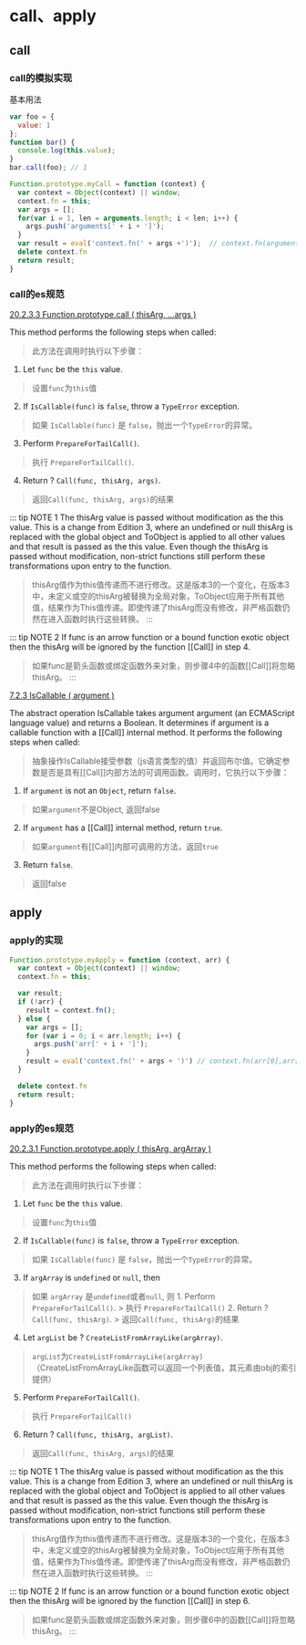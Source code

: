 # call、apply

<ClientOnly>
  <MTA/>
</ClientOnly>

## call
### call的模拟实现
基本用法
```js
var foo = {
  value: 1
};
function bar() {
  console.log(this.value);
}
bar.call(foo); // 1
```

```js
Function.prototype.myCall = function (context) {
  var context = Object(context) || window;
  context.fn = this;
  var args = [];
  for(var i = 1, len = arguments.length; i < len; i++) {
    args.push('arguments[' + i + ']');
  }
  var result = eval('context.fn(' + args +')');  // context.fn(arguments[1],arguments[2])
  delete context.fn
  return result;
}
```

### call的es规范
[20.2.3.3 Function.prototype.call ( thisArg, ...args )](https://tc39.es/ecma262/multipage/fundamental-objects.html#sec-function.prototype.call)

This method performs the following steps when called:
> 此方法在调用时执行以下步骤：

1. Let `func` be the `this` value.
> 设置`func`为`this`值
2. If `IsCallable(func)` is `false`, throw a `TypeError` exception.
> 如果 `IsCallable(func)` 是 `false`，抛出一个`TypeError`的异常。
3. Perform `PrepareForTailCall()`.
> 执行 `PrepareForTailCall()`.
4. Return ? `Call(func, thisArg, args)`.
> 返回`Call(func, thisArg, args)`的结果

::: tip NOTE 1
The thisArg value is passed without modification as the this value. This is a change from Edition 3, where an undefined or null thisArg is replaced with the global object and ToObject is applied to all other values and that result is passed as the this value. Even though the thisArg is passed without modification, non-strict functions still perform these transformations upon entry to the function.
> thisArg值作为this值传递而不进行修改。这是版本3的一个变化，在版本3中，未定义或空的thisArg被替换为全局对象，ToObject应用于所有其他值，结果作为This值传递。即使传递了thisArg而没有修改，非严格函数仍然在进入函数时执行这些转换。
:::

::: tip NOTE 2
If func is an arrow function or a bound function exotic object then the thisArg will be ignored by the function [[Call]] in step 4.
> 如果func是箭头函数或绑定函数外来对象，则步骤4中的函数[[Call]]将忽略thisArg。
:::

[7.2.3 IsCallable ( argument )](https://tc39.es/ecma262/multipage/abstract-operations.html#sec-iscallable)

The abstract operation IsCallable takes argument argument (an ECMAScript language value) and returns a Boolean. It determines if argument is a callable function with a [[Call]] internal method. It performs the following steps when called:
> 抽象操作IsCallable接受参数（js语言类型的值）并返回布尔值。它确定参数是否是具有[[Call]]内部方法的可调用函数。调用时，它执行以下步骤：

1. If `argument` is not an `Object`, return `false`.
>  如果`argument`不是Object, 返回false
2. If `argument` has a [[Call]] internal method, return `true`.
> 如果`argument`有[[Call]]内部可调用的方法，返回`true`
3. Return `false`.
> 返回false

## apply
### apply的实现
```js
Function.prototype.myApply = function (context, arr) {
  var context = Object(context) || window;
  context.fn = this;

  var result;
  if (!arr) {
    result = context.fn();
  } else {
    var args = [];
    for (var i = 0; i < arr.length; i++) {
      args.push('arr[' + i + ']');
    }
    result = eval('context.fn(' + args + ')') // context.fn(arr[0],arr[1])
  }

  delete context.fn
  return result;
}
```
### apply的es规范
[20.2.3.1 Function.prototype.apply ( thisArg, argArray )](https://tc39.es/ecma262/multipage/fundamental-objects.html#sec-function.prototype.apply)

This method performs the following steps when called:
> 此方法在调用时执行以下步骤：
1. Let `func` be the `this` value.
> 设置`func`为`this`值
2. If `IsCallable(func)` is `false`, throw a `TypeError` exception.
> 如果 `IsCallable(func)` 是 `false`，抛出一个`TypeError`的异常。
3. If `argArray` is `undefined` or `null`, then
> 如果 `argArray` 是`undefined`或者`null`, 则
    1. Perform `PrepareForTailCall()`.
    > 执行 `PrepareForTailCall()`
    2. Return ? `Call(func, thisArg)`.
    > 返回`Call(func, thisArg)`的结果
4. Let `argList` be ? `CreateListFromArrayLike(argArray)`.
> `argList`为`CreateListFromArrayLike(argArray)`（CreateListFromArrayLike函数可以返回一个列表值，其元素由obj的索引提供）
5. Perform `PrepareForTailCall()`.
> 执行 `PrepareForTailCall()`
6. Return ? `Call(func, thisArg, argList)`.
> 返回`Call(func, thisArg, args)`的结果

::: tip NOTE 1
The thisArg value is passed without modification as the this value. This is a change from Edition 3, where an undefined or null thisArg is replaced with the global object and ToObject is applied to all other values and that result is passed as the this value. Even though the thisArg is passed without modification, non-strict functions still perform these transformations upon entry to the function.
> thisArg值作为this值传递而不进行修改。这是版本3的一个变化，在版本3中，未定义或空的thisArg被替换为全局对象，ToObject应用于所有其他值，结果作为This值传递。即使传递了thisArg而没有修改，非严格函数仍然在进入函数时执行这些转换。
:::

::: tip NOTE 2
If func is an arrow function or a bound function exotic object then the thisArg will be ignored by the function [[Call]] in step 6.
> 如果func是箭头函数或绑定函数外来对象，则步骤6中的函数[[Call]]将忽略thisArg。
:::